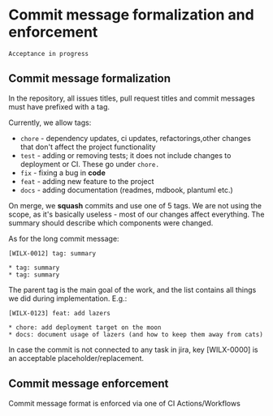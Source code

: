 # Commit message formalization and enforcement

````text
Acceptance in progress
````

## Commit message formalization

In the repository, all issues titles, pull request titles and commit messages
must have prefixed with a tag.

Currently, we allow tags:

* `chore` - dependency updates, ci updates, refactorings,other changes that
  don't affect the project functionality
* `test` - adding or removing tests; it does not include changes to deployment
  or CI. These go under `chore.`
* `fix` - fixing a bug in **code**
* `feat` - adding new feature to the project
* `docs` - adding documentation (readmes, mdbook, plantuml etc.)

On merge, we **squash** commits and use one of 5 tags. We are not using the
scope, as it's basically useless - most of our changes affect everything. The
summary should describe which components were changed.

As for the long commit message:

```text
[WILX-0012] tag: summary

* tag: summary
* tag: summary
```

The parent tag is the main goal of the work, and the list contains all things
we did during implementation. E.g.:

```text
[WILX-0123] feat: add lazers

* chore: add deployment target on the moon
* docs: document usage of lazers (and how to keep them away from cats)
```

In case the commit is not connected to any task in jira, key [WILX-0000] is
an acceptable placeholder/replacement.

## Commit message enforcement

Commit message format is enforced via one of CI Actions/Workflows

